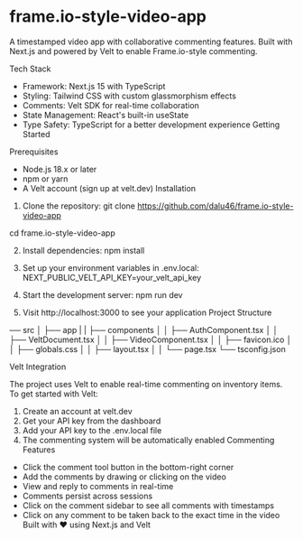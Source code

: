 # frame.io-style-video-app
A timestamped video app with collaborative commenting features. Built with Next.js and powered by Velt to enable Frame.io-style commenting.

Tech Stack

* Framework: Next.js 15 with TypeScript
* Styling: Tailwind CSS with custom glassmorphism effects
* Comments: Velt SDK for real-time collaboration
* State Management: React's built-in useState
* Type Safety: TypeScript for a better development experience
Getting Started

Prerequisites

* Node.js 18.x or later
* npm or yarn
* A Velt account (sign up at velt.dev)
Installation

1. Clone the repository:
git clone https://github.com/dalu46/frame.io-style-video-app

cd frame.io-style-video-app

2. Install dependencies:
npm install

3. Set up your environment variables in .env.local:
NEXT_PUBLIC_VELT_API_KEY=your_velt_api_key

4. Start the development server:
npm run dev

5. Visit http://localhost:3000 to see your application
Project Structure

── src
│   ├── app
|   |     ├── components
│   │         ├── AuthComponent.tsx
│   │         ├── VeltDocument.tsx
│   │         ├── VideoComponent.tsx
│   │   ├── favicon.ico
│   │   ├── globals.css
│   │   ├── layout.tsx
│   │   └── page.tsx
└── tsconfig.json

Velt Integration

The project uses Velt to enable real-time commenting on inventory items. To get started with Velt:
1. Create an account at velt.dev
2. Get your API key from the dashboard
3. Add your API key to the .env.local file
4. The commenting system will be automatically enabled
Commenting Features

* Click the comment tool button in the bottom-right corner
* Add the comments by drawing or clicking on the video
* View and reply to comments in real-time
* Comments persist across sessions
* Click on the comment sidebar to see all comments with timestamps
* Click on any comment to be taken back to the exact time in the video
Built with ❤️ using Next.js and Velt

